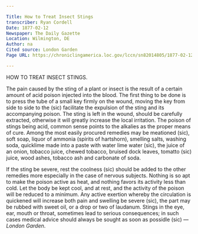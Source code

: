 ```yaml
---

Title: How to Treat Insect Stings
transcriber: Ryan Cordell
Date: 1877-02-12
Newspaper: The Daily Gazette
Location: Wilmington, DE
Author: na  
Cited source: London Garden
Page URL: https://chroniclingamerica.loc.gov/lccn/sn82014805/1877-02-12/ed-1/seq-4/

---
```


HOW TO TREAT INSECT STINGS.

The pain caused by the sting of a plant or insect is the result of a certain amount of acid poison injected into the blood. The first thing to be done is to press the tube of a small key firmly on the wound, moving the key from side to side to the (sic) facilitate the expulsion of the sting and its accompanying poison. The sting is left in the wound, should be carefully extracted, otherwise it will greatly increase the local irritation. The poison of stings being acid, common sense points to the alkalies as the proper means of cure. Among the most easily procured remedies may be meationed (sic), soft soap, liquor of ammonia (spirits of hartshorn), smelling salts, washing soda, quicklime made into a paste with water lime water (sic), the juice of an onion, tobacco juice, chewed tobacco, bruised dock leaves, tomatto (sic) juice, wood ashes, tobacco ash and carbonate of soda.

If the sting be severe, rest the coolness (sic) should be added to the other remedies more especially in the case of nervous subjects. Nothing is so apt to make the poison active as heat, and nothing favors its activity less than cold. Let the body be kept cool, and at rest, and the activity of the poison will be reduced to a minimum. Any active exertion whereby the circulation is quickened will increase both pain and swelling be severe (sic), the part may be rubbed with sweet oil, or a drop or two of laudanum. Stings in the eye, ear, mouth or throat, sometimes lead to serious consequences; in such cases medical advice should always be sought as soon as possidle (sic) — *London Garden*.